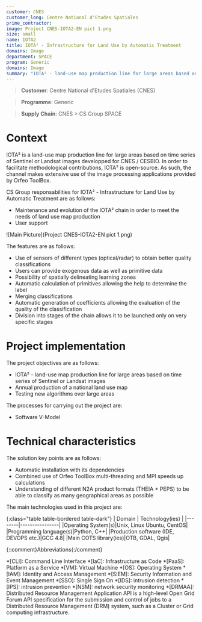 ```yaml
---
customer: CNES
customer_long: Centre National d'Etudes Spatiales
prime_contractor: 
image: Project CNES-IOTA2-EN pict 1.png
size: small
name: IOTA2
title: IOTA² - Infrastructure for Land Use by Automatic Treatment
domains: Image
department: SPACE
program: Generic
domains: Image
summary: "IOTA² - land-use map production line for large areas based on time series of Sentinel or Landsat images. Annual production of a national land use map. Testing new algorithms over large areas"
---
```


> __Customer__\: Centre National d'Etudes Spatiales (CNES)

> __Programme__\: Generic

> __Supply Chain__\: CNES >  CS Group SPACE


# Context

IOTA² is a land-use map production line for large areas based on time series of Sentinel or Landsat images developped for CNES / CESBIO. In order to facilitate methodological contributions, IOTA² is open-source. As such, the channel makes extensive use of the image processing applications provided by Orfeo ToolBox.

CS Group responsabilities for IOTA² - Infrastructure for Land Use by Automatic Treatment are as follows:
* Maintenance and evolution of the IOTA² chain in order to meet the needs of land use map production
* User support

![Main Picture](Project CNES-IOTA2-EN pict 1.png)

The features are as follows:
* Use of sensors of different types (optical/radar) to obtain better quality classifications
* Users can provide exogenous data as well as primitive data
* Possibility of spatially delineating learning zones
* Automatic calculation of primitives allowing the help to determine the label
* Merging classifications
* Automatic generation of coefficients allowing the evaluation of the quality of the classification
* Division into stages of the chain allows it to be launched only on very specific stages

# Project implementation

The project objectives are as follows:
* IOTA² - land-use map production line for large areas based on time series of Sentinel or Landsat images
* Annual production of a national land use map
* Testing new algorithms over large areas

The processes for carrying out the project are:
* Software V-Model

# Technical characteristics

The solution key points are as follows:
* Automatic installation with its dependencies
* Combined use of Orfeo ToolBox multi-threading and MPI speeds up calculations
* Understanding of different N2A product formats (THEIA + PEPS) to be able to classify as many geographical areas as possible



The main technologies used in this project are:

{:class="table table-bordered table-dark"}
| Domain | Technology(ies) |
|--------|----------------|
|Operating System(s)|Unix, Linux Ubuntu, CentOS|
|Programming language(s)|Python, C++|
|Production software (IDE, DEVOPS etc.)|GCC 4.8|
|Main COTS library(ies)|OTB, GDAL, Qgis|



{::comment}Abbreviations{:/comment}

*[CLI]: Command Line Interface
*[IaC]: Infrastructure as Code
*[PaaS]: Platform as a Service
*[VM]: Virtual Machine
*[OS]: Operating System
*[IAM]: Identity and Access Management
*[SIEM]: Security Information and Event Management
*[SSO]: Single Sign On
*[IDS]: intrusion detection
*[IPS]: intrusion prevention
*[NSM]: network security monitoring
*[DRMAA]: Distributed Resource Management Application API is a high-level Open Grid Forum API specification for the submission and control of jobs to a Distributed Resource Management (DRM) system, such as a Cluster or Grid computing infrastructure.
